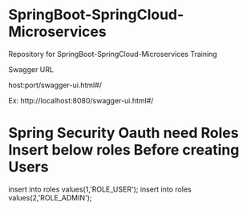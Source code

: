 # SpringBoot-SpringCloud-Microservices
Repository for SpringBoot-SpringCloud-Microservices Training

Swagger URL 

host:port/swagger-ui.html#/

Ex: http://localhost:8080/swagger-ui.html#/


# Spring Security Oauth need Roles Insert below roles Before creating Users

insert into roles values(1,'ROLE_USER');
insert into roles values(2,'ROLE_ADMIN');